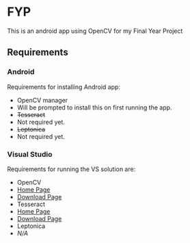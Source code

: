 # FYP

This is an android app using OpenCV for my Final Year Project

## Requirements

### Android


Requirements for installing Android app:
* OpenCV manager
 * Will be prompted to install this on first running the app.
* ~~Tesseract~~
 * Not required yet.
* ~~Leptonica~~
 * Not required yet.

### Visual Studio

Requirements for running the VS solution are:
* OpenCV
 * [Home Page](http://opencv.org/)
 * [Download Page](http://opencv.org/downloads.html)
* Tesseract
 * [Home Page](https://code.google.com/p/tesseract-ocr/)
 * [Download Page](https://code.google.com/p/tesseract-ocr/downloads/detail?name=tesseract-ocr-setup-3.02.02.exe&can=2&q=)
* Leptonica
 * *N/A* 
